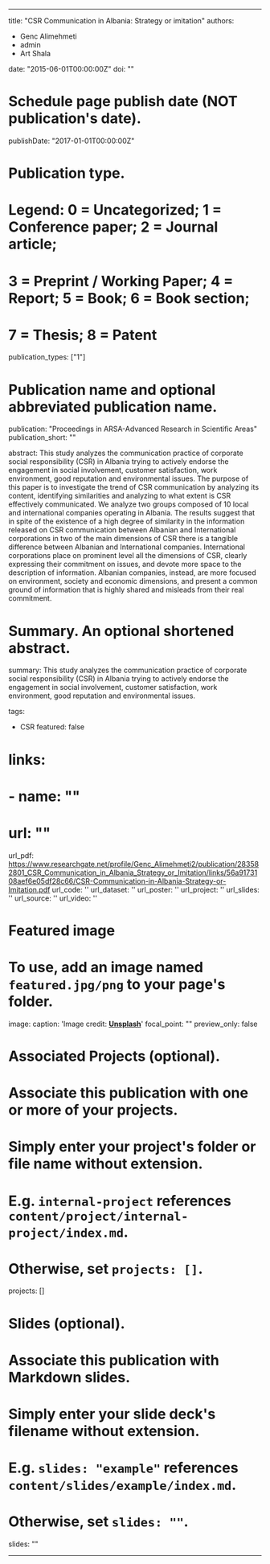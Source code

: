 
---
title: "CSR Communication in Albania: Strategy or imitation"
authors:
- Genc Alimehmeti
- admin
- Art Shala

date: "2015-06-01T00:00:00Z"
doi: ""

# Schedule page publish date (NOT publication's date).
publishDate: "2017-01-01T00:00:00Z"

# Publication type.
# Legend: 0 = Uncategorized; 1 = Conference paper; 2 = Journal article;
# 3 = Preprint / Working Paper; 4 = Report; 5 = Book; 6 = Book section;
# 7 = Thesis; 8 = Patent
publication_types: ["1"]

# Publication name and optional abbreviated publication name.
publication: "Proceedings in ARSA-Advanced Research in Scientific Areas"
publication_short: ""

abstract: This study analyzes the communication practice of corporate social responsibility (CSR) in Albania trying to actively endorse the engagement in social involvement, customer satisfaction, work environment, good reputation and environmental issues. The purpose of this paper is to investigate the trend of CSR communication by analyzing its content, identifying similarities and analyzing to what extent is CSR effectively communicated. We analyze two groups composed of 10 local and international companies operating in Albania. The results suggest that in spite of the existence of a high degree of similarity in the information released on CSR communication between Albanian and International corporations in two of the main dimensions of CSR there is a tangible difference between Albanian and International companies. International corporations place on prominent level all the dimensions of CSR, clearly expressing their commitment on issues, and devote more space to the description of information. Albanian companies, instead, are more focused on environment, society and economic dimensions, and present a common ground of information that is highly shared and misleads from their real commitment.

# Summary. An optional shortened abstract.
summary: This study analyzes the communication practice of corporate social responsibility (CSR) in Albania trying to actively endorse the engagement in social involvement, customer satisfaction, work environment, good reputation and environmental issues. 

tags:
- CSR
featured: false

# links:
# - name: ""
#   url: ""
url_pdf: https://www.researchgate.net/profile/Genc_Alimehmeti2/publication/283582801_CSR_Communication_in_Albania_Strategy_or_Imitation/links/56a9173108aef6e05df28c66/CSR-Communication-in-Albania-Strategy-or-Imitation.pdf
url_code: ''
url_dataset: ''
url_poster: ''
url_project: ''
url_slides: ''
url_source: ''
url_video: ''

# Featured image
# To use, add an image named `featured.jpg/png` to your page's folder. 
image:
  caption: 'Image credit: [**Unsplash**](https://unsplash.com/photos/jdD8gXaTZsc)'
  focal_point: ""
  preview_only: false

# Associated Projects (optional).
#   Associate this publication with one or more of your projects.
#   Simply enter your project's folder or file name without extension.
#   E.g. `internal-project` references `content/project/internal-project/index.md`.
#   Otherwise, set `projects: []`.
projects: []

# Slides (optional).
#   Associate this publication with Markdown slides.
#   Simply enter your slide deck's filename without extension.
#   E.g. `slides: "example"` references `content/slides/example/index.md`.
#   Otherwise, set `slides: ""`.
slides: ""

---

